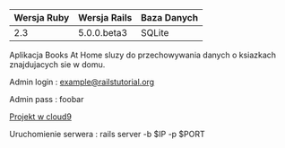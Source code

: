 | Wersja Ruby | Wersja Rails | Baza Danych  |
|-------------|--------------|--------------|
|     2.3     | 5.0.0.beta3  |    SQLite    |

Aplikacja Books At Home sluzy do przechowywania danych o ksiazkach znajdujacych sie w domu.

Admin login : example@railstutorial.org

Admin pass : foobar

[Projekt w cloud9](https://ide.c9.io/suscilowicz/books-at-home)

Uruchomienie serwera : rails server -b $IP -p $PORT
